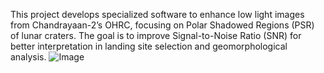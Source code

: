 This project develops specialized software to enhance low light images from Chandrayaan-2’s OHRC, focusing on Polar Shadowed Regions (PSR) of lunar craters. The goal is to improve Signal-to-Noise Ratio (SNR) for better interpretation in landing site selection and geomorphological analysis. 
![Image](https://github.com/user-attachments/assets/effba288-18a9-4901-9213-9c770859c604)
